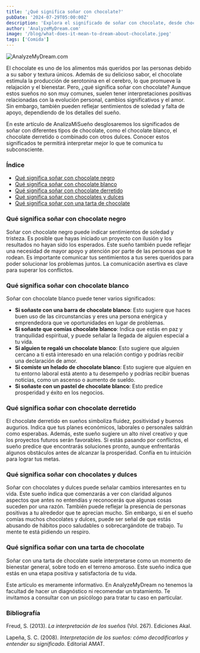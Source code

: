 ```yaml
---
title: '¿Qué significa soñar con chocolate?'
pubDate: '2024-07-29T05:00:00Z'
description: 'Explora el significado de soñar con chocolate, desde chocolate negro hasta pastel de chocolate, y descubre lo que tu subconsciente podría estar revelando.'
author: 'AnalyzeMyDream.com'
image: '/blog/what-does-it-mean-to-dream-about-chocolate.jpeg'
tags: ['Comida']
---
```


![AnalyzeMyDream.com](/blog/what-does-it-mean-to-dream-about-chocolate.jpeg)

El chocolate es uno de los alimentos más queridos por las personas debido a su sabor y textura únicos. Además de su delicioso sabor, el chocolate estimula la producción de serotonina en el cerebro, lo que promueve la relajación y el bienestar. Pero, ¿qué significa soñar con chocolate? Aunque estos sueños no son muy comunes, suelen tener interpretaciones positivas relacionadas con la evolución personal, cambios significativos y el amor. Sin embargo, también pueden reflejar sentimientos de soledad y falta de apoyo, dependiendo de los detalles del sueño.

En este artículo de AnalizaMiSueño desglosaremos los significados de soñar con diferentes tipos de chocolate, como el chocolate blanco, el chocolate derretido o combinado con otros dulces. Conocer estos significados te permitirá interpretar mejor lo que te comunica tu subconsciente.

### Índice

- [Qué significa soñar con chocolate negro](#que-significa-sonar-con-chocolate-negro)
- [Qué significa soñar con chocolate blanco](#que-significa-sonar-con-chocolate-blanco)
- [Qué significa soñar con chocolate derretido](#que-significa-sonar-con-chocolate-derretido)
- [Qué significa soñar con chocolates y dulces](#que-significa-sonar-con-chocolates-y-dulces)
- [Qué significa soñar con una tarta de chocolate](#que-significa-sonar-con-una-tarta-de-chocolate)

### Qué significa soñar con chocolate negro

Soñar con chocolate negro puede indicar sentimientos de soledad y tristeza. Es posible que hayas iniciado un proyecto con ilusión y los resultados no hayan sido los esperados. Este sueño también puede reflejar una necesidad de mayor apoyo y atención por parte de las personas que te rodean. Es importante comunicar tus sentimientos a tus seres queridos para poder solucionar los problemas juntos. La comunicación asertiva es clave para superar los conflictos.

### Qué significa soñar con chocolate blanco

Soñar con chocolate blanco puede tener varios significados:

- **Si soñaste con una barra de chocolate blanco**: Esto sugiere que haces buen uso de las circunstancias y eres una persona enérgica y emprendedora que ve oportunidades en lugar de problemas.
- **Si soñaste que comías chocolate blanco**: Indica que estás en paz y tranquilidad espiritual, y puede señalar la llegada de alguien especial a tu vida.
- **Si alguien te regaló un chocolate blanco**: Esto sugiere que alguien cercano a ti está interesado en una relación contigo y podrías recibir una declaración de amor.
- **Si comiste un helado de chocolate blanco**: Esto sugiere que alguien en tu entorno laboral está atento a tu desempeño y podrías recibir buenas noticias, como un ascenso o aumento de sueldo.
- **Si soñaste con un pastel de chocolate blanco**: Esto predice prosperidad y éxito en los negocios.

### Qué significa soñar con chocolate derretido

El chocolate derretido en sueños simboliza fluidez, positividad y buenos augurios. Indica que tus planes económicos, laborales o personales saldrán como esperabas. Además, este sueño sugiere un alto nivel creativo y que los proyectos futuros serán favorables. Si estás pasando por conflictos, el sueño predice que encontrarás soluciones pronto, aunque enfrentarás algunos obstáculos antes de alcanzar la prosperidad. Confía en tu intuición para lograr tus metas. 

### Qué significa soñar con chocolates y dulces

Soñar con chocolates y dulces puede señalar cambios interesantes en tu vida. Este sueño indica que comenzarás a ver con claridad algunos aspectos que antes no entendías y reconocerás que algunas cosas suceden por una razón. También puede reflejar la presencia de personas positivas a tu alrededor que te aprecian mucho. Sin embargo, si en el sueño comías muchos chocolates y dulces, puede ser señal de que estás abusando de hábitos poco saludables o sobrecargándote de trabajo. Tu mente te está pidiendo un respiro.

### Qué significa soñar con una tarta de chocolate

Soñar con una tarta de chocolate suele interpretarse como un momento de bienestar general, sobre todo en el terreno amoroso. Este sueño indica que estás en una etapa positiva y satisfactoria de tu vida.

Este artículo es meramente informativo. En AnalyzeMyDream no tenemos la facultad de hacer un diagnóstico ni recomendar un tratamiento. Te invitamos a consultar con un psicólogo para tratar tu caso en particular.

### Bibliografía

Freud, S. (2013). *La interpretación de los sueños* (Vol. 267). Ediciones Akal.

Lapeña, S. C. (2008). *Interpretación de los sueños: cómo decodificarlos y entender su significado*. Editorial AMAT.